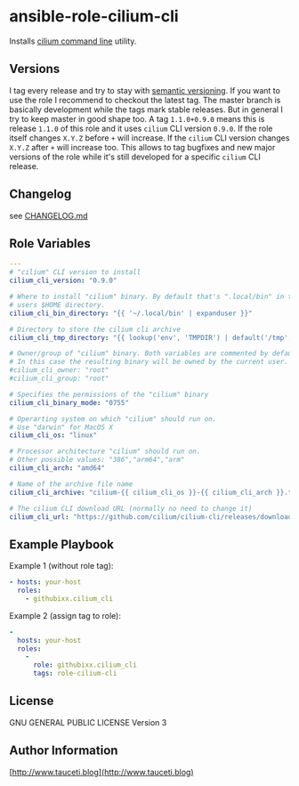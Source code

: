 ansible-role-cilium-cli
=======================

Installs [cilium command line](https://github.com/cilium/cilium-cli/) utility.

Versions
--------

I tag every release and try to stay with [semantic versioning](http://semver.org). If you want to use the role I recommend to checkout the latest tag. The master branch is basically development while the tags mark stable releases. But in general I try to keep master in good shape too. A tag `1.1.0+0.9.0` means this is release `1.1.0` of this role and it uses `cilium` CLI version `0.9.0`. If the role itself changes `X.Y.Z` before `+` will increase. If the `cilium` CLI version changes `X.Y.Z` after `+` will increase too. This allows to tag bugfixes and new major versions of the role while it's still developed for a specific `cilium` CLI release.

Changelog
---------

see [CHANGELOG.md](https://github.com/githubixx/ansible-role-cilium-cli/blob/master/CHANGELOG.md)

Role Variables
--------------

```yaml
---
# "cilium" CLI version to install
cilium_cli_version: "0.9.0"

# Where to install "cilium" binary. By default that's ".local/bin" in the
# users $HOME directory.
cilium_cli_bin_directory: "{{ '~/.local/bin' | expanduser }}"

# Directory to store the cilium cli archive
cilium_cli_tmp_directory: "{{ lookup('env', 'TMPDIR') | default('/tmp',true) }}"

# Owner/group of "cilium" binary. Both variables are commented by default.
# In this case the resulting binary will be owned by the current user.
#cilium_cli_owner: "root"
#cilium_cli_group: "root"

# Specifies the permissions of the "cilium" binary
cilium_cli_binary_mode: "0755"

# Operarting system on which "cilium" should run on.
# Use "darwin" for MacOS X
cilium_cli_os: "linux"

# Processor architecture "cilium" should run on.
# Other possible values: "386","arm64","arm"
cilium_cli_arch: "amd64"

# Name of the archive file name
cilium_cli_archive: "cilium-{{ cilium_cli_os }}-{{ cilium_cli_arch }}.tar.gz"

# The cilium CLI download URL (normally no need to change it)
cilium_cli_url: "https://github.com/cilium/cilium-cli/releases/download/v{{ cilium_cli_version }}/{{ cilium_cli_archive }}"
```

Example Playbook
----------------

Example 1 (without role tag):

```yaml
- hosts: your-host
  roles:
    - githubixx.cilium_cli
```

Example 2 (assign tag to role):

```yaml
-
  hosts: your-host
  roles:
    -
      role: githubixx.cilium_cli
      tags: role-cilium-cli
```

License
-------

GNU GENERAL PUBLIC LICENSE Version 3

Author Information
------------------

[http://www.tauceti.blog](http://www.tauceti.blog)
